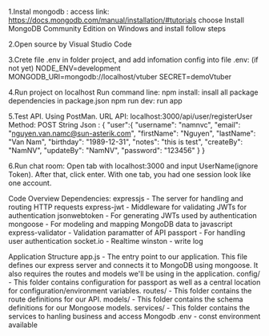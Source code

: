 1.Instal mongodb : 
   access link: https://docs.mongodb.com/manual/installation/#tutorials
   choose Install MongoDB Community Edition on Windows and install follow steps

2.Open source by Visual Studio Code

3.Crete file .env in folder project, and add infomation config into file .env: (if not yet)
    NODE_ENV=development
    MONGODB_URI=mongodb://localhost/vtuber
    SECRET=demoVtuber

4.Run project on localhost 
    Run command line:
        npm install: insall all package dependencies in package.json
        npm run dev: run app 

5.Test API.
  Using PostMan.
    URL API: localhost:3000/api/user/registerUser
    Method: POST
    String Json :
        {
            "user":{
                "username": "namnvc",
                "email": "nguyen.van.namc@sun-asterik.com",
                "firstName": "Nguyen",
                "lastName": "Van Nam",
                "birthday": "1989-12-31",
                "notes": "this is test",
                "createBy": "NamNV",
                "updateBy": "NamNV",
                "password": "123456"
            }
        }

6.Run chat room:
    Open tab with localhost:3000 and input UserName(ignore Token). After that, click enter.
    With one tab, you had one session look like one account.

Code Overview
   Dependencies: 
    expressjs - The server for handling and routing HTTP requests
    express-jwt - Middleware for validating JWTs for authentication
    jsonwebtoken - For generating JWTs used by authentication
    mongoose - For modeling and mapping MongoDB data to javascript
    express-validator - Validation paramatter of API
    passport - For handling user authentication
    socket.io - Realtime
    winston - write log

Application Structure
    app.js - The entry point to our application. This file defines our express server and connects it to MongoDB using mongoose. It also requires the routes and models we'll be          using in the application.
    config/ - This folder contains configuration for passport as well as a central location for configuration/environment variables.
    routes/ - This folder contains the route definitions for our API.
    models/ - This folder contains the schema definitions for our Mongoose models.
    services/ - This folder contains the services to hanling business and access Mongodb
    .env - const environment available
    

      
 